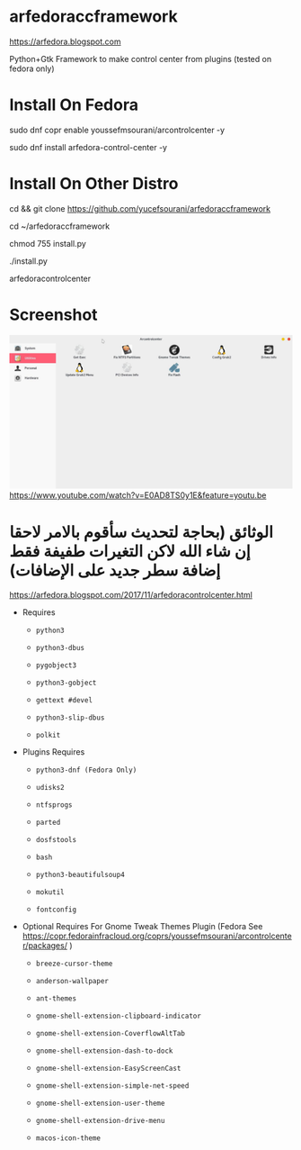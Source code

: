 # arfedoraccframework
https://arfedora.blogspot.com

Python+Gtk Framework to make control center from plugins (tested on fedora only)


# Install On Fedora
  
sudo dnf copr enable youssefmsourani/arcontrolcenter -y
  
sudo dnf install arfedora-control-center -y



# Install On Other Distro

cd && git clone https://github.com/yucefsourani/arfedoraccframework

cd ~/arfedoraccframework

chmod 755 install.py

./install.py

arfedoracontrolcenter



# Screenshot

![Alt text](https://raw.githubusercontent.com/yucefsourani/arfedoraccframework/master/Screenshot%20from%202017-12-14%2003-38-16.jpg "Screenshot")
https://www.youtube.com/watch?v=E0AD8TS0y1E&feature=youtu.be

# الوثائق (بحاجة لتحديث سأقوم بالامر لاحقا إن شاء الله لاكن التغيرات طفيفة فقط إضافة سطر جديد على الإضافات)
https://arfedora.blogspot.com/2017/11/arfedoracontrolcenter.html





* Requires

  * ``` python3 ```
  
  * ``` python3-dbus ```
  
  * ``` pygobject3 ```
 
  * ``` python3-gobject ```
  
  * ``` gettext #devel ```
  
  * ``` python3-slip-dbus ```
  
  * ``` polkit ```
  
  
  
  
  
* Plugins Requires

  * ``` python3-dnf (Fedora Only) ```
  
  * ``` udisks2 ```
 
  * ``` ntfsprogs ```
  
  * ``` parted ```
    
  * ``` dosfstools ```
  
  * ``` bash ```
  
  * ``` python3-beautifulsoup4 ```

  * ``` mokutil ```

  * ``` fontconfig ```





* Optional Requires For Gnome Tweak Themes Plugin (Fedora See https://copr.fedorainfracloud.org/coprs/youssefmsourani/arcontrolcenter/packages/ )
  * ``` breeze-cursor-theme ```
  
  * ``` anderson-wallpaper ```
  
  * ``` ant-themes ```
  
  * ``` gnome-shell-extension-clipboard-indicator ```
  
  * ``` gnome-shell-extension-CoverflowAltTab ```
  
  * ``` gnome-shell-extension-dash-to-dock ```
    
  * ``` gnome-shell-extension-EasyScreenCast ```
      
  * ``` gnome-shell-extension-simple-net-speed ```
 
  * ``` gnome-shell-extension-user-theme ```

  * ``` gnome-shell-extension-drive-menu ```

  * ``` macos-icon-theme ```
  
  



